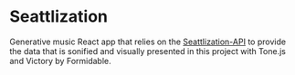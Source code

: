 # Seattlization
Generative music React app that relies on the [Seattlization-API](https://github.com/addisoncole/Seattlization-API "Seattlization-API") to provide the data that is sonified and visually presented in this project with Tone.js and Victory by Formidable.
